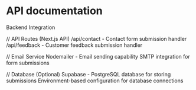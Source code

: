 # API documentation

Backend Integration

// API Routes (Next.js API)
/api/contact - Contact form submission handler
/api/feedback - Customer feedback submission handler

// Email Service
Nodemailer - Email sending capability
SMTP integration for form submissions

// Database (Optional)
Supabase - PostgreSQL database for storing submissions
Environment-based configuration for database connections
